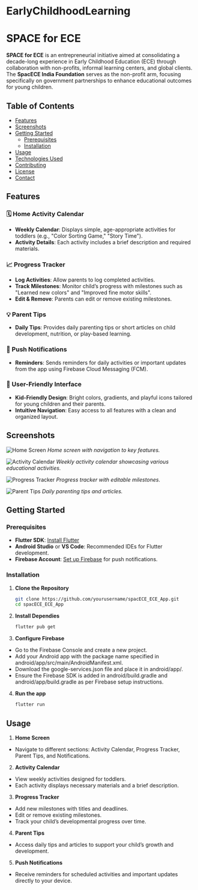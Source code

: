# EarlyChildhoodLearning
# SPACE for ECE

**SPACE for ECE** is an entrepreneurial initiative aimed at consolidating a decade-long experience in Early Childhood Education (ECE) through collaboration with non-profits, informal learning centers, and global clients. The **SpacECE India Foundation** serves as the non-profit arm, focusing specifically on government partnerships to enhance educational outcomes for young children.

## Table of Contents
- [Features](#features)
- [Screenshots](#screenshots)
- [Getting Started](#getting-started)
  - [Prerequisites](#prerequisites)
  - [Installation](#installation)
- [Usage](#usage)
- [Technologies Used](#technologies-used)
- [Contributing](#contributing)
- [License](#license)
- [Contact](#contact)

## Features

### 🗓️ Home Activity Calendar
- **Weekly Calendar**: Displays simple, age-appropriate activities for toddlers (e.g., "Color Sorting Game," "Story Time").
- **Activity Details**: Each activity includes a brief description and required materials.

### 📈 Progress Tracker
- **Log Activities**: Allow parents to log completed activities.
- **Track Milestones**: Monitor child’s progress with milestones such as "Learned new colors" and "Improved fine motor skills".
- **Edit & Remove**: Parents can edit or remove existing milestones.

### 💡 Parent Tips
- **Daily Tips**: Provides daily parenting tips or short articles on child development, nutrition, or play-based learning.

### 🔔 Push Notifications
- **Reminders**: Sends reminders for daily activities or important updates from the app using Firebase Cloud Messaging (FCM).

### 📱 User-Friendly Interface
- **Kid-Friendly Design**: Bright colors, gradients, and playful icons tailored for young children and their parents.
- **Intuitive Navigation**: Easy access to all features with a clean and organized layout.

## Screenshots

![Home Screen](screenshots/home_screen.png)
*Home screen with navigation to key features.*

![Activity Calendar](screenshots/activity_calendar.png)
*Weekly activity calendar showcasing various educational activities.*

![Progress Tracker](screenshots/progress_tracker.png)
*Progress tracker with editable milestones.*

![Parent Tips](screenshots/parent_tips.png)
*Daily parenting tips and articles.*

## Getting Started

### Prerequisites
- **Flutter SDK**: [Install Flutter](https://flutter.dev/docs/get-started/install)
- **Android Studio** or **VS Code**: Recommended IDEs for Flutter development.
- **Firebase Account**: [Set up Firebase](https://firebase.google.com/docs/flutter/setup) for push notifications.

### Installation

1. **Clone the Repository**
   ```bash
   git clone https://github.com/yourusername/spacECE_ECE_App.git
   cd spacECE_ECE_App
2. **Install Dependies**
   ```bash
   flutter pub get
3. **Configure Firebase**
  - Go to the Firebase Console and create a new project.
  - Add your Android app with the package name specified in android/app/src/main/AndroidManifest.xml.
  - Download the google-services.json file and place it in android/app/.
  - Ensure the Firebase SDK is added in android/build.gradle and android/app/build.gradle as per Firebase setup instructions.
4. **Run the app**
    ```bash
    flutter run
## Usage
1. **Home Screen**

  - Navigate to different sections: Activity Calendar, Progress Tracker, Parent Tips, and Notifications.
2. **Activity Calendar**

  - View weekly activities designed for toddlers.
  - Each activity displays necessary materials and a brief description.
3. **Progress Tracker**

  - Add new milestones with titles and deadlines.
  - Edit or remove existing milestones.
  - Track your child’s developmental progress over time.
4. **Parent Tips**

  - Access daily tips and articles to support your child’s growth and development.
5. **Push Notifications**

  - Receive reminders for scheduled activities and important updates directly to your device.
